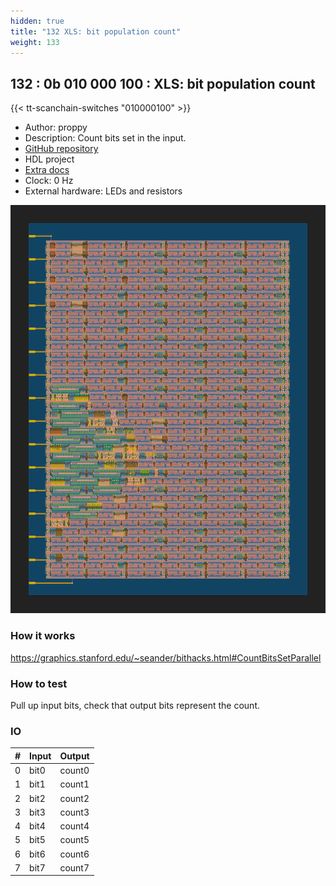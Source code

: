 ```yaml
---
hidden: true
title: "132 XLS: bit population count"
weight: 133
---
```


## 132 : 0b 010 000 100 : XLS: bit population count

{{< tt-scanchain-switches "010000100" >}}

* Author: proppy
* Description: Count bits set in the input.
* [GitHub repository](https://github.com/proppy/tt02-xls-popcount)
* HDL project
* [Extra docs](https://github.com/proppy/tt02-xls-popcount/blob/main/README.md)
* Clock: 0 Hz
* External hardware: LEDs and resistors

![picture](images/popcount.svg)

### How it works

https://graphics.stanford.edu/~seander/bithacks.html#CountBitsSetParallel

### How to test

Pull up input bits, check that output bits represent the count.

### IO

| # | Input        | Output       |
|---|--------------|--------------|
| 0 | bit0  | count0 |
| 1 | bit1  | count1 |
| 2 | bit2  | count2 |
| 3 | bit3  | count3 |
| 4 | bit4  | count4 |
| 5 | bit5  | count5 |
| 6 | bit6  | count6 |
| 7 | bit7  | count7 |
